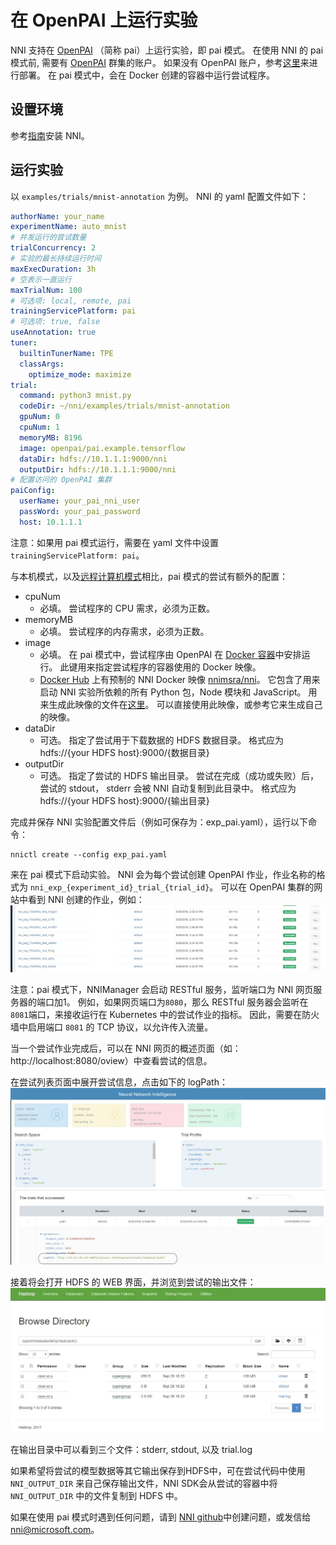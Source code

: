 # **在 OpenPAI 上运行实验**

NNI 支持在 [OpenPAI](https://github.com/Microsoft/pai) （简称 pai）上运行实验，即 pai 模式。 在使用 NNI 的 pai 模式前, 需要有 [OpenPAI](https://github.com/Microsoft/pai) 群集的账户。 如果没有 OpenPAI 账户，参考[这里](https://github.com/Microsoft/pai#how-to-deploy)来进行部署。 在 pai 模式中，会在 Docker 创建的容器中运行尝试程序。

## 设置环境

参考[指南](GetStarted.md)安装 NNI。

## 运行实验

以 `examples/trials/mnist-annotation` 为例。 NNI 的 yaml 配置文件如下：

```yaml
authorName: your_name
experimentName: auto_mnist
# 并发运行的尝试数量
trialConcurrency: 2
# 实验的最长持续运行时间
maxExecDuration: 3h
# 空表示一直运行
maxTrialNum: 100
# 可选项: local, remote, pai
trainingServicePlatform: pai
# 可选项: true, false  
useAnnotation: true
tuner:
  builtinTunerName: TPE
  classArgs:
    optimize_mode: maximize
trial:
  command: python3 mnist.py
  codeDir: ~/nni/examples/trials/mnist-annotation
  gpuNum: 0
  cpuNum: 1
  memoryMB: 8196
  image: openpai/pai.example.tensorflow
  dataDir: hdfs://10.1.1.1:9000/nni
  outputDir: hdfs://10.1.1.1:9000/nni
# 配置访问的 OpenPAI 集群
paiConfig:
  userName: your_pai_nni_user
  passWord: your_pai_password
  host: 10.1.1.1
```

注意：如果用 pai 模式运行，需要在 yaml 文件中设置 `trainingServicePlatform: pai`。

与本机模式，以及[远程计算机模式](RemoteMachineMode.md)相比，pai 模式的尝试有额外的配置：

* cpuNum 
    * 必填。 尝试程序的 CPU 需求，必须为正数。
* memoryMB 
    * 必填。 尝试程序的内存需求，必须为正数。
* image 
    * 必填。 在 pai 模式中，尝试程序由 OpenPAI 在 [Docker 容器](https://www.docker.com/)中安排运行。 此键用来指定尝试程序的容器使用的 Docker 映像。 
    * [Docker Hub](https://hub.docker.com/) 上有预制的 NNI Docker 映像 [nnimsra/nni](https://hub.docker.com/r/msranni/nni/)。 它包含了用来启动 NNI 实验所依赖的所有 Python 包，Node 模块和 JavaScript。 用来生成此映像的文件在[这里](../deployment/Dockerfile.build.base)。 可以直接使用此映像，或参考它来生成自己的映像。
* dataDir 
    * 可选。 指定了尝试用于下载数据的 HDFS 数据目录。 格式应为 hdfs://{your HDFS host}:9000/{数据目录}
* outputDir 
    * 可选。 指定了尝试的 HDFS 输出目录。 尝试在完成（成功或失败）后，尝试的 stdout， stderr 会被 NNI 自动复制到此目录中。 格式应为 hdfs://{your HDFS host}:9000/{输出目录}

完成并保存 NNI 实验配置文件后（例如可保存为：exp_pai.yaml），运行以下命令：

    nnictl create --config exp_pai.yaml
    

来在 pai 模式下启动实验。 NNI 会为每个尝试创建 OpenPAI 作业，作业名称的格式为 `nni_exp_{experiment_id}_trial_{trial_id}`。 可以在 OpenPAI 集群的网站中看到 NNI 创建的作业，例如： ![](./img/nni_pai_joblist.jpg)

注意：pai 模式下，NNIManager 会启动 RESTful 服务，监听端口为 NNI 网页服务器的端口加1。 例如，如果网页端口为`8080`，那么 RESTful 服务器会监听在 `8081`端口，来接收运行在 Kubernetes 中的尝试作业的指标。 因此，需要在防火墙中启用端口 `8081` 的 TCP 协议，以允许传入流量。

当一个尝试作业完成后，可以在 NNI 网页的概述页面（如：http://localhost:8080/oview）中查看尝试的信息。

在尝试列表页面中展开尝试信息，点击如下的 logPath： ![](./img/nni_webui_joblist.jpg)

接着将会打开 HDFS 的 WEB 界面，并浏览到尝试的输出文件： ![](./img/nni_trial_hdfs_output.jpg)

在输出目录中可以看到三个文件：stderr, stdout, 以及 trial.log

如果希望将尝试的模型数据等其它输出保存到HDFS中，可在尝试代码中使用 `NNI_OUTPUT_DIR` 来自己保存输出文件，NNI SDK会从尝试的容器中将 `NNI_OUTPUT_DIR` 中的文件复制到 HDFS 中。

如果在使用 pai 模式时遇到任何问题，请到 [NNI github](https://github.com/Microsoft/nni)中创建问题，或发信给 nni@microsoft.com。